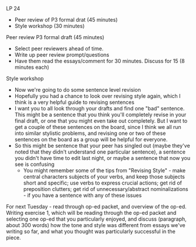 LP 24

- Peer review of P3 formal drat (45 minutes)
- Style workshop (30 minutes)

Peer review P3 formal draft (45 minutes)
- Select peer reviewers ahead of time.
- Write up peer review prompt/questions
- Have them read the essays/comment for 30 minutes. Discuss for 15 (8 minutes each)


Style workshop
- Now we're going to do some sentence level revision
- Hopefully you had a chance to look over revising style again, which I think is a very helpful guide to revising sentences
- I want you to all look through your drafts and find one "bad" sentence. This might be a sentence that you think you'll completely revise in your final draft, or one that you might even take out completely. But I want to get a couple of these sentences on the board, since I think we all run into similar stylistic problems, and revising one or two of these sentences on the board as a group will be helpful for everyone.  
- So this might be sentence that your peer has singled out (maybe they've noted that they didn't understand one particular sentence), a sentence you didn't have time to edit last night, or maybe a sentence that now you see is confusing
  - You might remember some of the tips from "Revising Style" - make central characters subjects of your verbs, and keep those subjects short and specific; use verbs to express crucial actions; get rid of preposition clutters; get rid of unnecessary/abstract nominalizations  - if you have a sentence with any of these issues

For next Tuesday - read through op-ed packet, and overview of the op-ed. Writing exercise 1, which will be reading through the op-ed packet and selecting one op-ed that you particularly enjoyed, and discuss (paragraph, about 300 words) how the tone and style was different from essays we've writing so far, and what you thought was particularly successful in the piece.

